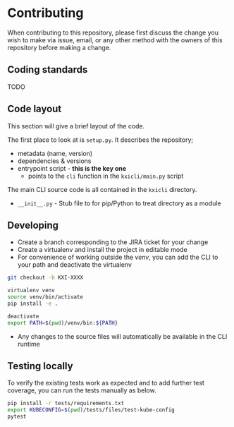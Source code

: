 # Contributing

When contributing to this repository, please first discuss the change you wish to make via issue,
email, or any other method with the owners of this repository before making a change.

## Coding standards

TODO

## Code layout

This section will give a brief layout of the code.

The first place to look at is `setup.py`.
It describes the repository;

- metadata (name, version)
- dependencies & versions
- entrypoint script - **this is the key one**
    - points to the `cli` function in the `kxicli/main.py` script

The main CLI source code is all contained in the `kxicli` directory.

- `__init__.py` - Stub file to for pip/Python to treat directory as a module

## Developing

- Create a branch corresponding to the JIRA ticket for your change
- Create a virtualenv and install the project in editable mode
- For convenience of working outside the _venv_, you can add the CLI to your path and deactivate the virtualenv

```bash
git checkout -b KXI-XXXX

virtualenv venv
source venv/bin/activate
pip install -e .

deactivate
export PATH=$(pwd)/venv/bin:${PATH}
```

- Any changes to the source files will automatically be available in the CLI runtime

## Testing locally

To verify the existing tests work as expected and to add further test coverage, you can run the tests manually
as below.

```bash
pip install -r tests/requirements.txt
export KUBECONFIG=$(pwd)/tests/files/test-kube-config
pytest
```
